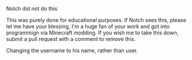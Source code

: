 Notch did not do this


This was purely done for educational purposes. If Notch sees this, please let me have your blessing, I'm a huge fan of your work and got into programmign via Minecraft modding. If you wish me to take this down, submit a pull request with a comment to remove this.

Changing the username to his name, rather than user.
